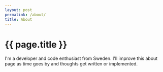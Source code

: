 ```yaml
---
layout: post
permalink: /about/
title: About
---
```


{{ page.title }}
================

I'm a developer and code enthusiast from Sweden. I'll improve this about page as time goes by and thoughts get written or implemented.
